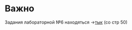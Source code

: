 # Важно

Задания лабораторной №6 находяться ->[тык](https://github.com/Steralka/ITMO/blob/main/1%20Семестр/Информатика/Учебное%20пособие.pdf) (со стр 50)